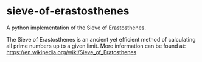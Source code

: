 # sieve-of-erastosthenes
A python implementation of the Sieve of Erastosthenes.

The Sieve of Erastosthenes is an ancient yet efficient method of calculating all prime numbers up to a given limit. More information can be found at: https://en.wikipedia.org/wiki/Sieve_of_Eratosthenes
